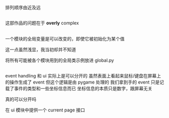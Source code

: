 排列顺序由近及远

##

这部作品的问题在于 **overly** complex

##

一个模块的全局变量是可以改变的，即使它被初始化为某个值

这一点虽然浅显，我当初却并不知道

将所有可能被各个模块用到的全局类示例放进 global.py

##

event handling 和 ui 实际上是可以分开的
虽然表面上看起来鼠标/键盘在屏幕上的操作生成了 event
但这个逻辑是由 pygame 处理的
我们拿到手的 event 只是记载了事件的类型和一些坐标信息而已
坐标信息的本质只是数字，跟屏幕无关

真的可以分开吗

在 ui 模块中提供一个 current page 接口
